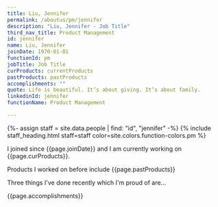 ```yaml
---
title: Liu, Jennifer
permalink: /aboutus/pm/jennifer
description: "Liu, Jennifer - Job Title"
third_nav_title: Product Management
id: jennifer
name: Liu, Jennifer
joinDate: 1970-01-01
functionId: pm
jobTitle: Job Title
curProducts: currentProducts
pastProducts: pastProducts
accomplishments: ""
quote: Life is beautiful. It’s about giving. It’s about family.
linkedinId: jennifer
functionName: Product Management

---
```


{%- assign staff = site.data.people | find: "id", "jennifer" -%}
{% include staff_heading.html staff=staff color=site.colors.function-colors.pm %}

<p>I joined since {{page.joinDate}} and I am currently working on {{page.curProducts}}.</p>

<p>Products I worked on before include {{page.pastProducts}}</p>

<p>Three things I've done recently which I'm proud of are...</p>
{{page.accomplishments}}
